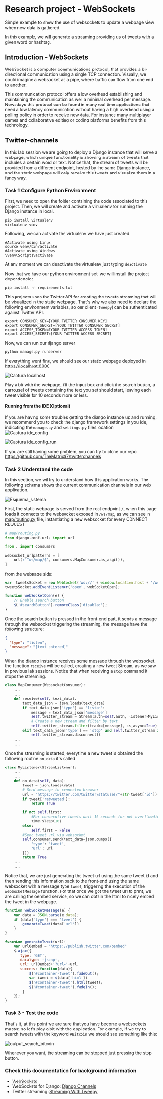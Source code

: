 # Research project - WebSockets

Simple example to show the use of websockets to update a webpage view when 
new data is gathered.  

In this example, we will generate a streaming providing us of tweets with
a given word or hashtag.

## Introduction - WebSockets
WebSocket is a computer communications protocol, that provides a bi-directional communication using a single
TCP connection. Visually, we could imagine a websocket as a pipe, where traffic can flow from one end to another. 

This communication protocol offers a low overhead establishing and maintaining the communication as well a minimal overhead
per message. Nowadays this protocol can be found in many real time applications that need a low latency communication
without having a high overhead using a polling policy in order to receive new data. For instance many multiplayer games
and collaborative editing or coding platforms benefits from this technology.

## Twitter-channels
In this lab session we are going to deploy a Django instance that will serve a webpage, which unique 
functionality is showing a stream of tweets that includes a certain word or text. Notice that, the stream
of tweets will be provided from a different endpoint, hosted by the same Django instance, and the static webpage will only receive this tweets and visualize
them in a fancy way.

### Task 1 Configure Python Environment
First, we need to open the folder containing the code associated to this project.
Then, we will create and activate a virtualenv for running the Django instance in local.
`````shell
pip install virtualenv
virtualenv venv
``````
Following, we can activate the virtualenv we have just created.
````shell
#Activate using Linux
source venv/bin/activate
#Activate using Windows
\venv\Scripts\activate
`````
At any moment we can deactivate the virtualenv just typing `deactivate`.

Now that we have our python environment set, we will install the project dependencies.
````shell
pip install -r requirements.txt
````
This projects uses the Twitter API for creating the tweets streaming that will be visualized in the 
static webpage. That's why we also need to declare the following environment variables, so our client
(`tweepy`) can be authenticated against Twitter API.
````shell
export CONSUMER_KEY=[YOUR TWITTER CONSUMER KEY]
export CONSUMER_SECRET=[YOUR TWITTER CONSUMER SECRET]
export ACCESS_TOKEN=[YOUR TWITTER ACCESS TOKEN]
export ACCESS_SECRET=[YOUR TWITTER ACCESS SECRET]
````
Now, we can run our django server
````shell
python manage.py runserver
````
If everything went fine, we should see our static webpage deployed in <https://localhost:8000>

![Captura localhost](images/Captura_localhost.PNG)

Play a bit with the webpage, fill the input box and click the search button, a carrousel of tweets
containing the text you set should start, leaving each tweet visible for 10 seconds more or less.
#### Running from the IDE (Optional)
If you are having some troubles getting the django instance up and running, we recommend you to 
check the django framework settings in you ide, indicating the `manage.py` and `settings.py` files location.
![Captura ide_config](images/Captura_configure_ide.PNG)

![Captura ide_config_run](images/Captura_configure_ide_run.PNG)

If you are still having some problem, you can try to clone our repo https://github.com/TheMatrix97/twitterchannels 


### Task 2 Understand the code
In this section, we wil try to understand how this application works. The following schema shows 
the current communication channels in our web application.

![Esquema_sistema](images/research_project_diagram.png)

First, the static webpage is served from the root endpoint `/`, when this page loads it connects
to the websocket exposed in `/ws/map`, as we can see in [map/routing.py](code/map/routing.py) file, instantiating a new
websocket for every CONNECT REQUEST
````python
# map/routing.py
from django.conf.urls import url

from . import consumers

websocket_urlpatterns = [
    url(r'^ws/map/$', consumers.MapConsumer.as_asgi()),
]
````
from the webpage side:
````js
var  tweetsSocket = new WebSocket('ws://' + window.location.host + '/ws/map/');
tweetsSocket.addEventListener('open', webSocketOpen);

function webSocketOpen(e) {
    // Enable search button
    $('#searchButton').removeClass('disabled');
}
````
Once the search button is pressed in the front-end part, it sends a message through the websocket triggering
the streaming, the message have the following structure:
````json
{
  "type": "listen",
  "message": "[text entered]"
}
````
When the django instance receives some message through the websocket, the function `receive` will be called,
creating a new tweet Stream, as we saw in previous lab sessions. Notice that when receiving a `stop` command it
stops the streaming.
````python
class MapConsumer(WebsocketConsumer):
    ...
    ...
    def receive(self, text_data):
        text_data_json = json.loads(text_data)
        if text_data_json['type'] == 'listen':
            message = text_data_json['message']
            self.twitter_stream = Stream(auth=self.auth, listener=MyListener(self))
            # Create a new stream and filter by text
            self.twitter_stream.filter(track=[message], is_async=True)
        elif text_data_json['type'] == 'stop' and self.twitter_stream is not None:
            self.twitter_stream.disconnect()
    ...
    ...
````
Once the streaming is started, everytime a new tweet is obtained the following routine `on_data` it's called
`````python
class MyListener(StreamListener):
    ...
    ...
    def on_data(self, data):
        tweet = json.loads(data)
        # Send message to connected browser
        url = "https://twitter.com/twitter/statuses/"+str(tweet['id'])
        if tweet['retweeted']:
            return True

        if not self.first:
            #For consecutive tweets wait 10 seconds for not overflowding
            time.sleep(10)
        else:
            self.first = False
        #Send tweet url via websocket
        self.consumer.send(text_data=json.dumps({
            'type': 'tweet',
            'url': url
        }))
        return True
    ...
    ...
`````
Notice that, we are just generating the tweet url using the same tweet id and then sending this information
back to the front-end using the same websocket with a message type `tweet`, triggering the execution
of the `webSocketMessage` function. For that once we got the tweet url to print, we are calling 
the oembed service, so we can obtain the html to nicely embed the tweet in the webpage.
````js
function webSocketMessage(e) {
    var data = JSON.parse(e.data);
    if (data['type'] === 'tweet') {
        generateTweet(data['url'])
    }
}

function generateTweet(url){
    var urlOembed = "https://publish.twitter.com/oembed"
    $.ajax({
       type: 'GET',
       dataType: "jsonp",
       url: urlOembed+'?url='+url,
       success: function(data){
           $('#container-tweet').fadeOut();
           var tweet = $(data['html'])
           $('#container-tweet').html(tweet);
           $('#container-tweet').fadeIn();
        }
    });
}
````
### Task 3 - Test the code
That's it, at this point we are sure that you have become a websockets master, so let's play a bit with the application.
For example, if we try to search tweets with the keyword `#Bitcoin` we should see something like this:

![output_search_bitcoin](images/Captura_output.PNG)

Whenever you want, the streaming can be stopped just pressing the stop button.


### Check this documentation for background information

- [WebSockets](https://www.websocket.org/aboutwebsocket.html)
- WebSockets for Django: [Django Channels](https://channels.readthedocs.io/en/latest/)
- Twitter streaming: [Streaming With Tweepy](http://docs.tweepy.org/en/v3.4.0/streaming_how_to.html)
